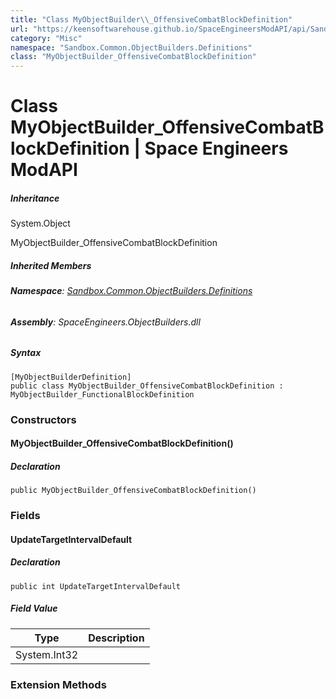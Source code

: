 ```yaml
---
title: "Class MyObjectBuilder\\_OffensiveCombatBlockDefinition"
url: "https://keensoftwarehouse.github.io/SpaceEngineersModAPI/api/Sandbox.Common.ObjectBuilders.Definitions.MyObjectBuilder_OffensiveCombatBlockDefinition.html"
category: "Misc"
namespace: "Sandbox.Common.ObjectBuilders.Definitions"
class: "MyObjectBuilder_OffensiveCombatBlockDefinition"
---
```


# Class MyObjectBuilder\_OffensiveCombatBlockDefinition | Space Engineers ModAPI

##### Inheritance

System.Object

MyObjectBuilder\_OffensiveCombatBlockDefinition

##### Inherited Members

###### **Namespace**: [Sandbox.Common.ObjectBuilders.Definitions](https://keensoftwarehouse.github.io/SpaceEngineersModAPI/api/Sandbox.Common.ObjectBuilders.Definitions.html)

###### **Assembly**: SpaceEngineers.ObjectBuilders.dll

##### Syntax

```
[MyObjectBuilderDefinition]
public class MyObjectBuilder_OffensiveCombatBlockDefinition : MyObjectBuilder_FunctionalBlockDefinition
```

### [](#constructors)Constructors

#### [](#Sandbox_Common_ObjectBuilders_Definitions_MyObjectBuilder_OffensiveCombatBlockDefinition__ctor)MyObjectBuilder\_OffensiveCombatBlockDefinition()

##### Declaration

```
public MyObjectBuilder_OffensiveCombatBlockDefinition()
```

### [](#fields)Fields

#### [](#Sandbox_Common_ObjectBuilders_Definitions_MyObjectBuilder_OffensiveCombatBlockDefinition_UpdateTargetIntervalDefault)UpdateTargetIntervalDefault

##### Declaration

```
public int UpdateTargetIntervalDefault
```

##### Field Value

| Type | Description |
| --- | --- |
| System.Int32 |     |

### [](#extensionmethods)Extension Methods
